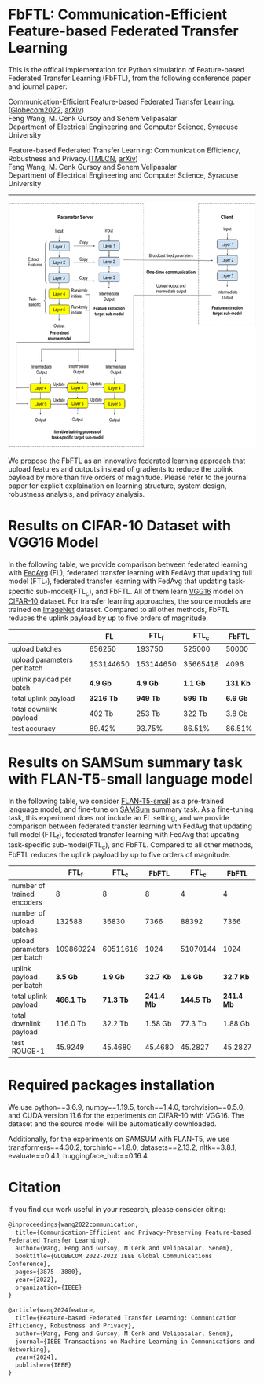 # FbFTL: Communication-Efficient Feature-based Federated Transfer Learning

This is the offical implementation for Python simulation of Feature-based Federated Transfer Learning (FbFTL), from the following conference paper and journal paper: 

  Communication-Efficient Feature-based Federated Transfer Learning.([Globecom2022](https://ieeexplore.ieee.org/abstract/document/10000612), [arXiv](https://arxiv.org/abs/2209.05395))  
Feng Wang, M. Cenk Gursoy and Senem Velipasalar  
Department of Electrical Engineering and Computer Science, Syracuse University

  Feature-based Federated Transfer Learning: Communication Efficiency, Robustness and Privacy.([TMLCN](https://ieeexplore.ieee.org/abstract/document/10542971), [arXiv](https://arxiv.org/abs/2405.09014))  
Feng Wang, M. Cenk Gursoy and Senem Velipasalar  
Department of Electrical Engineering and Computer Science, Syracuse University

---

<img src="https://github.com/wfwf10/Feature-based-Federated-Transfer-Learning/blob/main/diagrams/FbFTL_diagram.png" width="644" height="501">

We propose the FbFTL as an innovative federated learning approach that upload features and outputs instead of gradients to reduce the uplink payload by more than five orders of magnitude. Please refer to the journal paper for explicit explaination on learning structure, system design, robustness analysis, and privacy analysis.


# Results on CIFAR-10 Dataset with VGG16 Model
In the following table, we provide comparison between federated learning with [FedAvg](http://proceedings.mlr.press/v54/mcmahan17a.html) (FL), federated transfer learning with FedAvg that updating full model (FTL<sub>f</sub>), federated transfer learning with FedAvg that updating task-specific sub-model(FTL<sub>c</sub>), and FbFTL. All of them learn [VGG16](https://arxiv.org/abs/1409.1556) model on [CIFAR-10](http://citeseerx.ist.psu.edu/viewdoc/download?doi=10.1.1.222.9220&rep=rep1&type=pdf) dataset. For transfer learning approaches, the source models are trained on [ImageNet](https://ieeexplore.ieee.org/abstract/document/5206848?casa_token=QncCRBM1tzAAAAAA:QuoJhjJAHRplmLJ4jcFw5JWdfASjmbIVlvpCrHgTPIFu63gpSUlBeACB78S0AH34qqQnsBOdoQ) dataset. Compared to all other methods, FbFTL reduces the uplink payload by up to five orders of magnitude. 

| | FL | FTL<sub>f</sub> | FTL<sub>c</sub> | FbFTL  |
| ---- | ----- | ---- | ---- | ---- |
| upload batches | 656250 | 193750 | 525000 | 50000 |
| upload parameters per batch | 153144650 | 153144650 | 35665418 | 4096 |
| uplink payload per batch | **4.9 Gb** | **4.9 Gb** | **1.1 Gb** | **131 Kb**  |
| total uplink payload | **3216 Tb** | **949 Tb** | **599 Tb** | **6.6 Gb** |
| total downlink payload | 402 Tb | 253 Tb | 322 Tb | 3.8 Gb |
| test accuracy | 89.42\% | 93.75\% | 86.51\% | 86.51\% |

# Results on SAMSum summary task with FLAN-T5-small language model
In the following table, we consider [FLAN-T5-small](https://www.jmlr.org/papers/volume25/23-0870/23-0870.pdf) as a pre-trained language model, and fine-tune on [SAMSum](https://www.aclweb.org/anthology/D19-5409) summary task. As a fine-tuning task, this experiment does not include an FL setting, and we provide comparison between federated transfer learning with FedAvg that updating full model (FTL<sub>f</sub>), federated transfer learning with FedAvg that updating task-specific sub-model(FTL<sub>c</sub>), and FbFTL.  Compared to all other methods, FbFTL reduces the uplink payload by up to five orders of magnitude. 

|  | FTL<sub>f</sub> | FTL<sub>c</sub> | FbFTL  | FTL<sub>c</sub> | FbFTL  | FTL<sub>c</sub> | FbFTL  |
| ---- | ----- | ---- | ---- | ---- | ---- | ---- | ---- |
| number of trained encoders | 8 | 8 | 8 | 4 | 4 | 2 | 2 |
| number of upload batches | 132588 | 36830 | 7366 | 88392 | 7366 | 103124 | 7366 |
| upload parameters per batch | 109860224 | 60511616 | 1024 | 51070144 | 1024 | 46349504 | 1024 |
| uplink payload per batch  | **3.5 Gb** | **1.9 Gb** | **32.7 Kb** | **1.6 Gb** | **32.7 Kb** | **1.5 Gb** | **32.7 Kb** |
| total uplink payload | **466.1 Tb** | **71.3 Tb** | **241.4 Mb** | **144.5 Tb** | **241.4 Mb** | **152.9 Tb** | **241.4 Mb** |
| total downlink payload | 116.0 Tb | 32.2 Tb | 1.58 Gb | 77.3 Tb | 1.88 Gb | 90.2 Tb | 2.03 Gb |
| test ROUGE-1 | 45.9249 | 45.4680 | 45.4680 | 45.2827 | 45.2827 | 44.9862 | 44.9862  |

# Required packages installation
We use python==3.6.9, numpy==1.19.5, torch==1.4.0, torchvision==0.5.0, and CUDA version 11.6 for the experiments on CIFAR-10 with VGG16. The dataset and the source model will be automatically downloaded.

Additionally, for the experiments on SAMSUM with FLAN-T5, we use transformers==4.30.2, torchinfo==1.8.0, datasets==2.13.2, nltk==3.8.1, evaluate==0.4.1, huggingface_hub==0.16.4

# Citation
If you find our work useful in your research, please consider citing:
```
@inproceedings{wang2022communication,
  title={Communication-Efficient and Privacy-Preserving Feature-based Federated Transfer Learning},
  author={Wang, Feng and Gursoy, M Cenk and Velipasalar, Senem},
  booktitle={GLOBECOM 2022-2022 IEEE Global Communications Conference},
  pages={3875--3880},
  year={2022},
  organization={IEEE}
}
```

```
@article{wang2024feature,
  title={Feature-based Federated Transfer Learning: Communication Efficiency, Robustness and Privacy},
  author={Wang, Feng and Gursoy, M Cenk and Velipasalar, Senem},
  journal={IEEE Transactions on Machine Learning in Communications and Networking},
  year={2024},
  publisher={IEEE}
}
```
